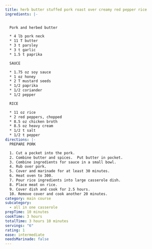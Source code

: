 ```yaml
---
title: herb butter stuffed pork roast over creamy red pepper rice
ingredients: |-
  

  P﻿ork and herbed butter

  * 4﻿ lb pork neck
  * 11 T butter
  * 3 t parsley
  * 3﻿ t garlic
  * 1﻿.5 t paprika

  S﻿AUCE

  * 1﻿.75 oz soy sauce
  * 1﻿ oz honey
  * 2﻿ T mustard seeds
  * 1﻿/2 paprika
  * 1﻿/2 coriander
  * 1﻿/2 pepper

  R﻿ICE

  * 1﻿1 oz rice
  * 2﻿ red peppers, chopped
  * 8﻿.5 oz chicken broth
  * 8﻿.5 oz heavy cream
  * 1﻿/2 t salt
  * 1﻿/2 t pepper
directions: |-
  P﻿REPARE PORK

  1. Cut a pocket into the pork.
  2. C﻿ombine butter and spices.  Put butter in pocket.
  3. C﻿ombine ingredients for sauce in a small bowl.
  4. R﻿ub over pork.
  5. C﻿over and marinade for at least 30 minutes.
  6. H﻿eat oven to 300.
  7. P﻿our rice ingredients into large casserole dish.
  8. P﻿lace meat on rice.  
  9. C﻿over dish and cook for 2.5 hours.
  10. R﻿emove cover and cook another 20 minutes.
category: main course
subcategory:
  - all in one casserole
prepTime: 10 minutes
cookTime: 3 hours
totalTime: 3 hours 10 minutes
servings: "6"
rating: 1
ease: intermediate
needsMarinade: false
---
```

